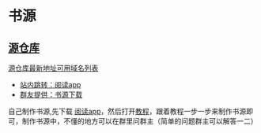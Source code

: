 # 书源

## [源仓库](http://www.yckceo.com/yuedu/shuyuan/index.html)

[源仓库最新地址可用域名列表](http://yckceo.vip/)

- [站内跳转：阅读app](/amuse/read.md#小说阅读app)
- [群友提供：书源下载](https://www.aliyundrive.com/s/Nu6C9Bxabiz)

自己制作书源,先下载 [阅读app](/utils/read.md#开源阅读)，然后打开[教程](https://www.bilibili.com/video/BV1V64y1872J?spm_id_from=333.337.search-card.all.click&vd_source=4db4edf8e68a4ceac9f0a41212e6f026)，跟着教程一步一步来制作书源即可，制作书源中，不懂的地方可以在群里问群主（简单的问题群主可以解答一二）

